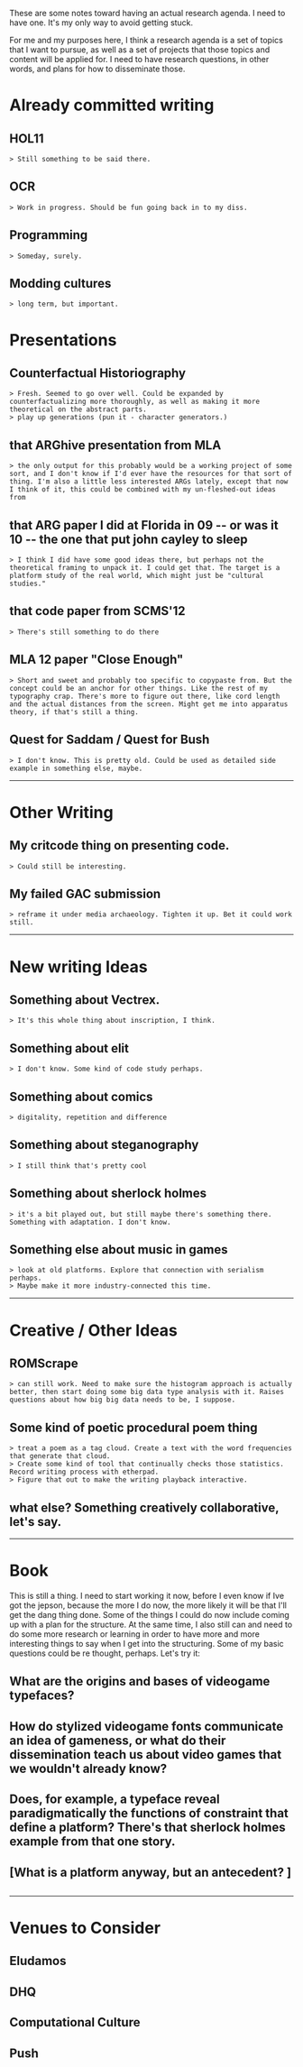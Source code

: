These are some notes toward having an actual research agenda. I need to have one. It's my only way to avoid getting stuck.

For me and my purposes here, I think a research agenda is a set of topics that I want to pursue, as well as a set of projects that those topics and content will be applied for. I need to have research questions, in other words, and plans for how to disseminate those.

# Already committed writing
## HOL11
	> Still something to be said there.

## OCR
	> Work in progress. Should be fun going back in to my diss.

## Programming
	> Someday, surely.

## Modding cultures
	> long term, but important.

# Presentations
## Counterfactual Historiography
	> Fresh. Seemed to go over well. Could be expanded by counterfactualizing more thoroughly, as well as making it more theoretical on the abstract parts.
	> play up generations (pun it - character generators.)

## that ARGhive presentation from MLA
	> the only output for this probably would be a working project of some sort, and I don't know if I'd ever have the resources for that sort of thing. I'm also a little less interested ARGs lately, except that now I think of it, this could be combined with my un-fleshed-out ideas from 

## that ARG paper I did at Florida in 09 -- or was it 10 -- the one that put john cayley to sleep
	> I think I did have some good ideas there, but perhaps not the theoretical framing to unpack it. I could get that. The target is a platform study of the real world, which might just be "cultural studies."

## that code paper from SCMS'12
	> There's still something to do there

## MLA 12 paper "Close Enough"
	> Short and sweet and probably too specific to copypaste from. But the concept could be an anchor for other things. Like the rest of my typography crap. There's more to figure out there, like cord length and the actual distances from the screen. Might get me into apparatus theory, if that's still a thing.

## Quest for Saddam / Quest for Bush
	> I don't know. This is pretty old. Could be used as detailed side example in something else, maybe.

----------------
# Other Writing
## My critcode thing on presenting code. 
	> Could still be interesting. 

## My failed GAC submission
	> reframe it under media archaeology. Tighten it up. Bet it could work still.


-------------------
# New writing Ideas
## Something about Vectrex.
	> It's this whole thing about inscription, I think.

## Something about elit
	> I don't know. Some kind of code study perhaps.

## Something about comics
 	> digitality, repetition and difference

## Something about steganography
	> I still think that's pretty cool
 
## Something about sherlock holmes
	> it's a bit played out, but still maybe there's something there. Something with adaptation. I don't know.

## Something else about music in games
	> look at old platforms. Explore that connection with serialism perhaps.
	> Maybe make it more industry-connected this time.

------------
# Creative / Other Ideas
## ROMScrape 
	> can still work. Need to make sure the histogram approach is actually better, then start doing some big data type analysis with it. Raises questions about how big big data needs to be, I suppose. 

## Some kind of poetic procedural poem thing
 	> treat a poem as a tag cloud. Create a text with the word frequencies that generate that cloud. 
	> Create some kind of tool that continually checks those statistics. Record writing process with etherpad.
	> Figure that out to make the writing playback interactive.

## what else? Something creatively collaborative, let's say.

------------
# Book 

This is still a thing. I need to start working it now, before I even know if Ive got the jepson, because the more I do now, the more likely it will be that I'll get the dang thing done. Some of the things I could do now include coming up with a plan for the structure. At the same time, I also still can and need to do some more research or learning in order to have more and more interesting things to say when I get into the structuring. Some of my basic questions could be re thought, perhaps. Let's try it:

## What are the origins and bases of videogame typefaces?
 
## How do stylized videogame fonts communicate an idea of gameness, or what do their dissemination teach us about video games that we wouldn't already know?

## Does, for example, a typeface reveal paradigmatically the functions of constraint that define a platform? There's that sherlock holmes example from that one story. 

## [What is a platform anyway, but an antecedent? ]

 ## 

---------
# Venues to Consider
 ## Eludamos
 
 ## DHQ
 
 ## Computational Culture

 ## Push
